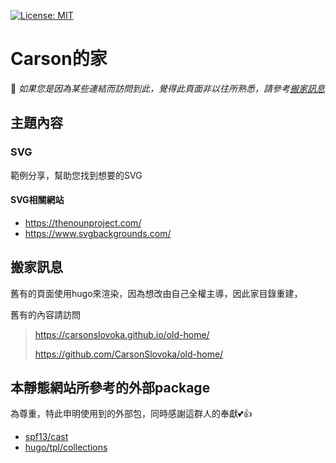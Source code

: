 <p align="left">
  <a href="https://opensource.org/licenses/MIT" title="License: MIT">
    <img alt="License: MIT" src="https://img.shields.io/badge/License-MIT-blue.svg?style=plastic">
  </a>
</p>

# Carson的家

🚚 *如果您是因為某些連結而訪問到此，覺得此頁面非以往所熟悉，請參考[搬家訊息](#搬家訊息)*

## 主題內容

### SVG

範例分享，幫助您找到想要的SVG

#### SVG相關網站

- https://thenounproject.com/
- https://www.svgbackgrounds.com/


## 搬家訊息

舊有的頁面使用hugo來渲染，因為想改由自己全權主導，因此家目錄重建，

舊有的內容請訪問

> https://carsonslovoka.github.io/old-home/
>
> https://github.com/CarsonSlovoka/old-home/



## 本靜態網站所參考的外部package

為尊重，特此申明使用到的外部包，同時感謝這群人的奉獻💕👍

- [spf13/cast](https://github.com/spf13/cast/blob/8807572/caste.go#L790-L859)
- [hugo/tpl/collections](https://github.com/gohugoio/hugo/tree/4576c82/tpl/collections)


[搬家訊息]: https://github.com/CarsonSlovoka/CarsonSlovoka.github.io/edit/master/README.md#%E6%90%AC%E5%AE%B6%E8%A8%8A%E6%81%AF
